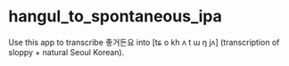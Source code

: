 # hangul_to_spontaneous_ipa
Use this app to transcribe 좋거든요 into [tɕ o kh ʌ t ɯ ŋ jʌ] (transcription of sloppy + natural Seoul Korean).

